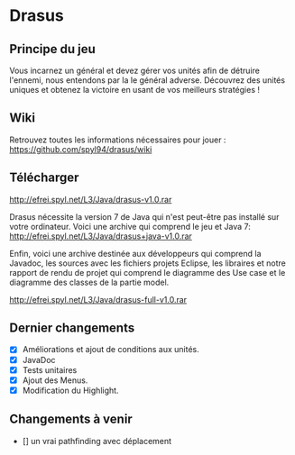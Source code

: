 Drasus
======

## Principe du jeu

Vous incarnez un général et devez gérer vos unités afin de détruire l'ennemi, nous entendons par la le général adverse.
Découvrez des unités uniques et obtenez la victoire en usant de vos meilleurs stratégies !

## Wiki

Retrouvez toutes les informations nécessaires pour jouer :
https://github.com/spyl94/drasus/wiki

## Télécharger
http://efrei.spyl.net/L3/Java/drasus-v1.0.rar

Drasus nécessite la version 7 de Java qui n'est peut-être pas installé sur votre ordinateur.
Voici une archive qui comprend le jeu et Java 7:
http://efrei.spyl.net/L3/Java/drasus+java-v1.0.rar

Enfin, voici une archive destinée aux développeurs qui comprend la Javadoc, les sources avec les fichiers projets Eclipse, les libraires et notre rapport de rendu de projet qui comprend le diagramme des Use case et le diagramme des classes de la partie model.

http://efrei.spyl.net/L3/Java/drasus-full-v1.0.rar

## Dernier changements

- [x] Améliorations et ajout de conditions aux unités.
- [x] JavaDoc
- [x] Tests unitaires
- [x] Ajout des Menus.
- [x] Modification du Highlight.

## Changements à venir

- [] un vrai pathfinding avec déplacement

